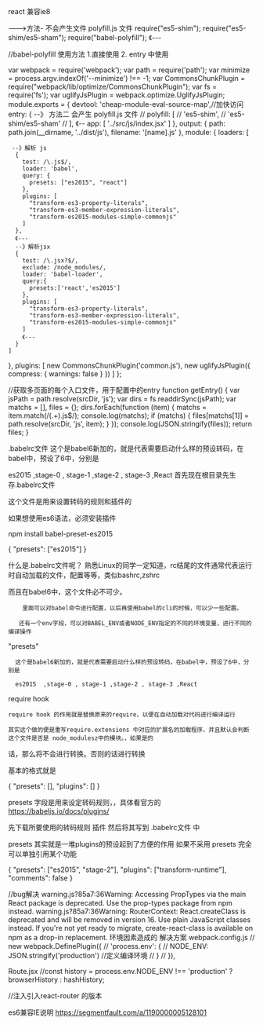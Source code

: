 react 兼容ie8


--->方法- 不会产生文件 polyfill.js 文件
require("es5-shim");
require("es5-shim/es5-sham");
require("babel-polyfill");
《---

//babel-polyfill 使用方法 1.直接使用 2. entry 中使用


var webpack = require('webpack');
var path = require('path');
var minimize = process.argv.indexOf('--minimize') !== -1;
var CommonsChunkPlugin = require("webpack/lib/optimize/CommonsChunkPlugin");
var fs = require('fs');
var uglifyJsPlugin = webpack.optimize.UglifyJsPlugin;
module.exports = {
  devtool: 'cheap-module-eval-source-map',//加快访问
  entry: {
 --》 方法二 会产生 polyfill.js 文件
//    polyfill: [
//      'es5-shim',
//      'es5-shim/es5-sham'
//    ],
 《--
    app: [
      '../src/js/index.jsx'
    ]
  },
  output: {
    path: path.join(__dirname, '../dist/js'),
    filename: '[name].js'
  },
  module: {
    loaders: [

     --》解析 js
      {
        test: /\.js$/,
        loader: 'babel',
        query: {
          presets: ["es2015", "react"]
        },
        plugins: [
          "transform-es3-property-literals",
          "transform-es3-member-expression-literals",
          "transform-es2015-modules-simple-commonjs"
        ]
      },
      《---
      --》解析jsx
      {
        test: /\.jsx?$/,
        exclude: /node_modules/,
        loader: 'babel-loader',
        query:{
          presets:['react','es2015']
        },
        plugins: [
          "transform-es3-property-literals",
          "transform-es3-member-expression-literals",
          "transform-es2015-modules-simple-commonjs"
        ]
        《---
      }
    ]
  },
  plugins: [
    new CommonsChunkPlugin('common.js'),
    new uglifyJsPlugin({
      compress: {
        warnings: false
      }
    })
  ]
};



//获取多页面的每个入口文件，用于配置中的entry
function getEntry() {
  var jsPath = path.resolve(srcDir, 'js');
  var dirs = fs.readdirSync(jsPath);
  var matchs = [], files = {};
  dirs.forEach(function (item) {
    matchs = item.match(/(.+)\.js$/);
    console.log(matchs);
    if (matchs) {
      files[matchs[1]] = path.resolve(srcDir, 'js', item);
    }
  });
  console.log(JSON.stringify(files));
  return files;
}



.babelrc文件
 这个是babel6新加的，就是代表需要启动什么样的预设转码，在babel中，预设了6中，分别是

   es2015  ,stage-0 , stage-1 ,stage-2 , stage-3 ,React
   首先现在根目录先生存.babelrc文件

   这个文件是用来设置转码的规则和插件的


   如果想使用es6语法，必须安装插件


   npm install babel-preset-es2015

   {
   	"presets": ["es2015"]
   }


   什么是.babelrc文件呢？ 熟悉Linux的同学一定知道，rc结尾的文件通常代表运行时自动加载的文件，配置等等，类似bashrc,zshrc

   而且在babel6中，这个文件必不可少。


        里面可以对babel命令进行配置，以后再使用babel的cli的时候，可以少一些配置。

       还有一个env字段，可以对BABEL_ENV或者NODE_ENV指定的不同的环境变量，进行不同的编译操作

   "presets"

      这个是babel6新加的，就是代表需要启动什么样的预设转码，在babel中，预设了6中，分别是

      es2015  ,stage-0 , stage-1 ,stage-2 , stage-3 ,React


   require hook

    require hook 的作用就是替换原来的require，以便在自动加载对代码进行编译运行

    其实这个做的便是重写require.extensions 中对应的扩展名的加载程序，并且默认会判断这个文件是否是 node_modulesz中的模块。，如果是的

   话，那么将不会进行转换。否则的话进行转换

   基本的格式就是


   {
     "presets": [],
     "plugins": []
   }

   presets 字段是用来设定转码规则，，具体看官方的   https://babeljs.io/docs/plugins/


   先下载所要使用的转码规则 插件 然后将其写到  .babelrc文件 中

   presets 其实就是一堆plugins的预设起到了方便的作用 如果不采用 presets 完全可以单独引用某个功能


   {
     "presets": ["es2015", "stage-2"],
     "plugins": ["transform-runtime"],
     "comments": false
   }


  //bug解决
   warning.js?85a7:36Warning: Accessing PropTypes via the main React package is deprecated. Use the prop-types package from npm instead.
   warning.js?85a7:36Warning: RouterContext: React.createClass is deprecated and will be removed in version 16. Use plain JavaScript classes instead. If you're not yet ready to migrate, create-react-class is available on npm as a drop-in replacement.
  环境因素造成的
  解决方案
  webpack.config.js
     //    new webpack.DefinePlugin({
     //      'process.env': {
     //        NODE_ENV: JSON.stringify('production') //定义编译环境
     //      }
     //    }),

  Route.jsx
  //const history = process.env.NODE_ENV !== 'production' ? browserHistory : hashHistory;

  //注入引入react-router 的版本


es6兼容IE说明   https://segmentfault.com/a/1190000005128101